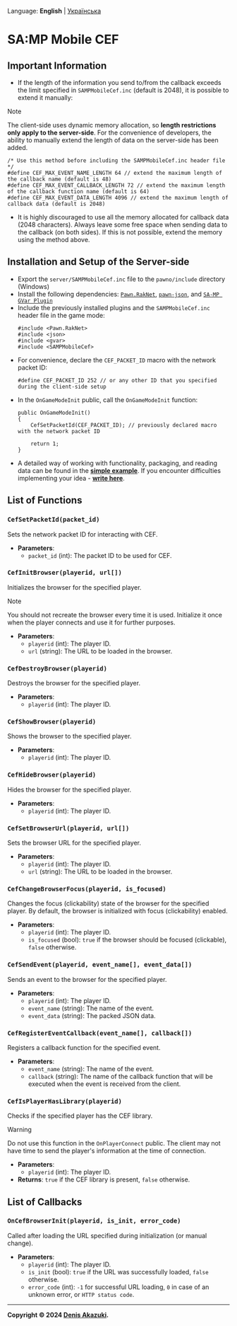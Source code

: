 Language: **English** | [Українська](../uk/server.md)

# SA:MP Mobile CEF

## Important Information
- If the length of the information you send to/from the callback exceeds the limit specified in `SAMPMobileCef.inc` (default is 2048), it is possible to extend it manually:
> [!NOTE]
> The client-side uses dynamic memory allocation, so **length restrictions only apply to the server-side**. For the convenience of developers, the ability to manually extend the length of data on the server-side has been added.
```pawn
/* Use this method before including the SAMPMobileCef.inc header file */
#define CEF_MAX_EVENT_NAME_LENGTH 64 // extend the maximum length of the callback name (default is 48)
#define CEF_MAX_EVENT_CALLBACK_LENGTH 72 // extend the maximum length of the callback function name (default is 64)
#define CEF_MAX_EVENT_DATA_LENGTH 4096 // extend the maximum length of callback data (default is 2048)
```
- It is highly discouraged to use all the memory allocated for callback data (2048 characters). Always leave some free space when sending data to the callback (on both sides). If this is not possible, extend the memory using the method above.

## Installation and Setup of the Server-side
- Export the `server/SAMPMobileCef.inc` file to the `pawno/include` directory (Windows)
- Install the following dependencies: [`Pawn.RakNet`](https://github.com/katursis/Pawn.RakNet), [`pawn-json`](https://github.com/Southclaws/pawn-json), and [`SA-MP GVar Plugin`](https://github.com/samp-incognito/samp-gvar-plugin)
- Include the previously installed plugins and the `SAMPMobileCef.inc` header file in the game mode:
    ```pawn
    #include <Pawn.RakNet>
    #include <json>
    #include <gvar>
    #include <SAMPMobileCef>
    ```
- For convenience, declare the `CEF_PACKET_ID` macro with the network packet ID:
    ```pawn
    #define CEF_PACKET_ID 252 // or any other ID that you specified during the client-side setup
    ```
- In the `OnGameModeInit` public, call the `OnGameModeInit` function:
    ```pawn
    public OnGameModeInit()
    {
        CefSetPacketId(CEF_PACKET_ID); // previously declared macro with the network packet ID
        
        return 1;
    }
    ```
- A detailed way of working with functionality, packaging, and reading data can be found in the [**simple example**](../../example/server/example.pwn). If you encounter difficulties implementing your idea - [**write here**](https://github.com/denis-akazuki/samp-mobile-cef/issues).

## List of Functions
### `CefSetPacketId(packet_id)`
Sets the network packet ID for interacting with CEF.

- **Parameters**:
  - `packet_id` (int): The packet ID to be used for CEF.

### `CefInitBrowser(playerid, url[])`
Initializes the browser for the specified player.

> [!NOTE]
> You should not recreate the browser every time it is used. Initialize it once when the player connects and use it for further purposes.

- **Parameters**:
  - `playerid` (int): The player ID.
  - `url` (string): The URL to be loaded in the browser.

### `CefDestroyBrowser(playerid)`
Destroys the browser for the specified player.

- **Parameters**:
  - `playerid` (int): The player ID.

### `CefShowBrowser(playerid)`
Shows the browser to the specified player.

- **Parameters**:
  - `playerid` (int): The player ID.

### `CefHideBrowser(playerid)`
Hides the browser for the specified player.

- **Parameters**:
  - `playerid` (int): The player ID.

### `CefSetBrowserUrl(playerid, url[])`
Sets the browser URL for the specified player.

- **Parameters**:
  - `playerid` (int): The player ID.
  - `url` (string): The URL to be loaded in the browser.

### `CefChangeBrowserFocus(playerid, is_focused)`
Changes the focus (clickability) state of the browser for the specified player. By default, the browser is initialized with focus (clickability) enabled.

- **Parameters**:
  - `playerid` (int): The player ID.
  - `is_focused` (bool): `true` if the browser should be focused (clickable), `false` otherwise.

### `CefSendEvent(playerid, event_name[], event_data[])`
Sends an event to the browser for the specified player.

- **Parameters**:
  - `playerid` (int): The player ID.
  - `event_name` (string): The name of the event.
  - `event_data` (string): The packed JSON data.

### `CefRegisterEventCallback(event_name[], callback[])`
Registers a callback function for the specified event.

- **Parameters**:
  - `event_name` (string): The name of the event.
  - `callback` (string): The name of the callback function that will be executed when the event is received from the client.

### `CefIsPlayerHasLibrary(playerid)`
Checks if the specified player has the CEF library.

> [!WARNING]
> Do not use this function in the `OnPlayerConnect` public. The client may not have time to send the player's information at the time of connection.

- **Parameters**:
  - `playerid` (int): The player ID.
- **Returns**: `true` if the CEF library is present, `false` otherwise.

## List of Callbacks
### `OnCefBrowserInit(playerid, is_init, error_code)`
Called after loading the URL specified during initialization (or manual change).

- **Parameters**:
  - `playerid` (int): The player ID.
  - `is_init` (bool): `true` if the URL was successfully loaded, `false` otherwise.
  - `error_code` (int): `-1` for successful URL loading, `0` in case of an unknown error, or `HTTP status code`.

---
**Copyright © 2024 [Denis Akazuki](https://github.com/denis-akazuki).**
